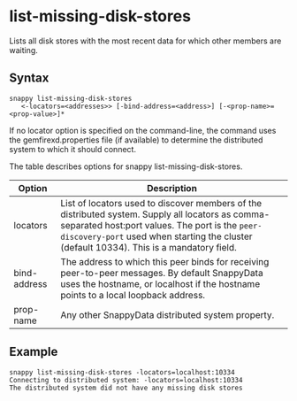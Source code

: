 # list-missing-disk-stores

Lists all disk stores with the most recent data for which other members are waiting.

## Syntax

```no-highlight
snappy list-missing-disk-stores 
   <-locators=<addresses>> [-bind-address=<address>] [-<prop-name>=<prop-value>]*
```

If no locator option is specified on the command-line, the command uses the gemfirexd.properties file (if available) to determine the distributed system to which it should connect.

The table describes options for snappy list-missing-disk-stores.

|Option|Description|
|-|-|
|locators|List of locators used to discover members of the distributed system. Supply all locators as comma-separated host:port values. The port is the `peer-discovery-port` used when starting the cluster (default 10334). This is a mandatory field.|
|bind-address|The address to which this peer binds for receiving peer-to-peer messages. By default SnappyData uses the hostname, or localhost if the hostname points to a local loopback address.|
|prop-name|Any other SnappyData distributed system property.|


## Example

```no-highlight
snappy list-missing-disk-stores -locators=localhost:10334
Connecting to distributed system: -locators=localhost:10334
The distributed system did not have any missing disk stores
```
